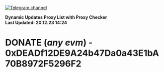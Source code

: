 [![Telegram channel](https://img.shields.io/endpoint?url=https://runkit.io/damiankrawczyk/telegram-badge/branches/master?url=https://t.me/n4z4v0d)](https://t.me/n4z4v0d) 

**Dynamic Updates Proxy List with Proxy Checker**  
**Last Updated: 20.12.23 14:24**

# DONATE (_any evm_) - 0xDEADf12DE9A24b47Da0a43E1bA70B8972F5296F2
